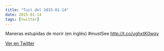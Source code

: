 ```yaml
---
title: "Tuit del 2015-01-14"
date: 2015-01-14
tags: [twitter]
---
```


Maneras estupidas de morir (en inglés) #mustSee http://t.co/ughxtK0wqv



[Ver en Twitter](https://twitter.com/i/web/status/555307844271345665)
